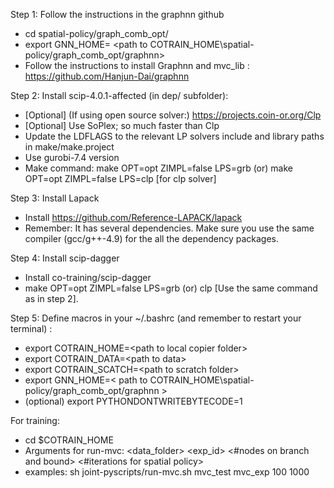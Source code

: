 Step 1: Follow the instructions in the graphnn github
 - cd spatial-policy/graph_comb_opt/
 - export GNN_HOME= \<path to COTRAIN_HOME\spatial-policy/graph_comb_opt/graphnn\>
 - Follow the instructions to install Graphnn and mvc_lib : https://github.com/Hanjun-Dai/graphnn

Step 2: Install scip-4.0.1-affected (in dep/ subfolder):
 - [Optional] (If using open source solver:) https://projects.coin-or.org/Clp
 - [Optional] Use SoPlex; so much faster than Clp
 - Update the LDFLAGS to the relevant LP solvers include and library paths in make/make.project
 - Use gurobi-7.4 version
 - Make command: make OPT=opt ZIMPL=false LPS=grb (or) make OPT=opt ZIMPL=false LPS=clp [for clp solver]

Step 3: Install Lapack
 - Install https://github.com/Reference-LAPACK/lapack
 - Remember: It has several dependencies. Make sure you use the same compiler (gcc/g++-4.9) for the all the dependency packages.

Step 4: Install scip-dagger
 - Install co-training/scip-dagger
 - make OPT=opt ZIMPL=false LPS=grb (or) clp [Use the same command as in step 2]. 

Step 5: Define macros in your ~/.bashrc (and remember to restart your terminal) :
  - export COTRAIN_HOME=\<path to local copier folder\>
  - export COTRAIN_DATA=\<path to data\>
  - export COTRAIN_SCATCH=\<path to scratch folder\>
  - export GNN_HOME=\< path to COTRAIN_HOME\spatial-policy/graph_comb_opt/graphnn \>
  - (optional) export PYTHONDONTWRITEBYTECODE=1 

For training:
  - cd $COTRAIN_HOME
  - Arguments for run-mvc: <data_folder> <exp_id> <#nodes on branch and bound> <#iterations for spatial policy>
  - examples: sh joint-pyscripts/run-mvc.sh mvc_test mvc_exp 100 1000
